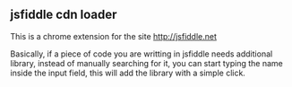 ## jsfiddle cdn loader 


This is a chrome extension for the site http://jsfiddle.net

Basically, if a piece of code you are writting in jsfiddle needs additional library, 
instead of manually searching for it, you can start typing the name inside the input field, this will add the library with a simple click. 
